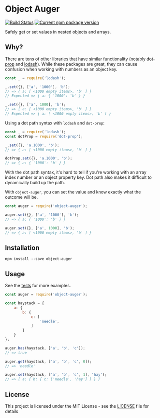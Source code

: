 # Object Auger

[![Build Status](https://travis-ci.com/hutsoninc/object-auger.svg?branch=master)](https://travis-ci.com/hutsoninc/object-auger) [![Current npm package version](https://img.shields.io/npm/v/object-auger.svg)](https://www.npmjs.com/package/object-auger) 

Safely get or set values in nested objects and arrays.

## Why?

There are tons of other libraries that have similar functionality (notably [dot-prop](https://www.npmjs.com/package/dot-prop) and [lodash](https://www.npmjs.com/package/lodash)). While these packages are great, they can cause confusion when working with numbers as an object key.

```js
const _ = require('lodash');

_.set({}, ['a', '1000'], 'b');
// => { a: [ <1000 empty items>, 'b' ] }
// Expected => { a: { '1000': 'b' } }

_.set({}, ['a', 1000], 'b');
// => { a: [ <1000 empty items>, 'b' ] }
// Expected => { a: [ <1000 empty items>, 'b' ] }
```

Using a dot path syntax with `lodash` and `dot-prop`:

```js
const _ = require('lodash');
const dotProp = require('dot-prop');

_.set({}, 'a.1000', 'b');
// => { a: [ <1000 empty items>, 'b' ] }

dotProp.set({}, 'a.1000', 'b');
// => { a: { '1000': 'b' } }
```

With the dot path syntax, it's hard to tell if you're working with an array index number or an object property key. Dot path also makes it difficult to dynamically build up the path.

With `object-auger`, you can set the value and know exactly what the outcome will be.

```js
const auger = require('object-auger');

auger.set({}, ['a', '1000'], 'b');
// => { a: { '1000': 'b' } }

auger.set({}, ['a', 1000], 'b');
// => { a: [ <1000 empty items>, 'b' ] }
```

## Installation

`npm install --save object-auger`

## Usage

See the [tests](test/test.js) for more examples.

```js
const auger = require('object-auger');

const haystack = {
    a: {
        b: {
            c: [
                'needle',
            ]
        }
    }
};

auger.has(haystack, ['a', 'b', 'c']);
// => true

auger.get(haystack, ['a', 'b', 'c', 0]);
// => 'needle'

auger.set(haystack, ['a', 'b', 'c', 1], 'hay');
// => { a: { b: { c: ['needle', 'hay'] } } }
```

## License

This project is licensed under the MIT License - see the [LICENSE](LICENSE) file for details